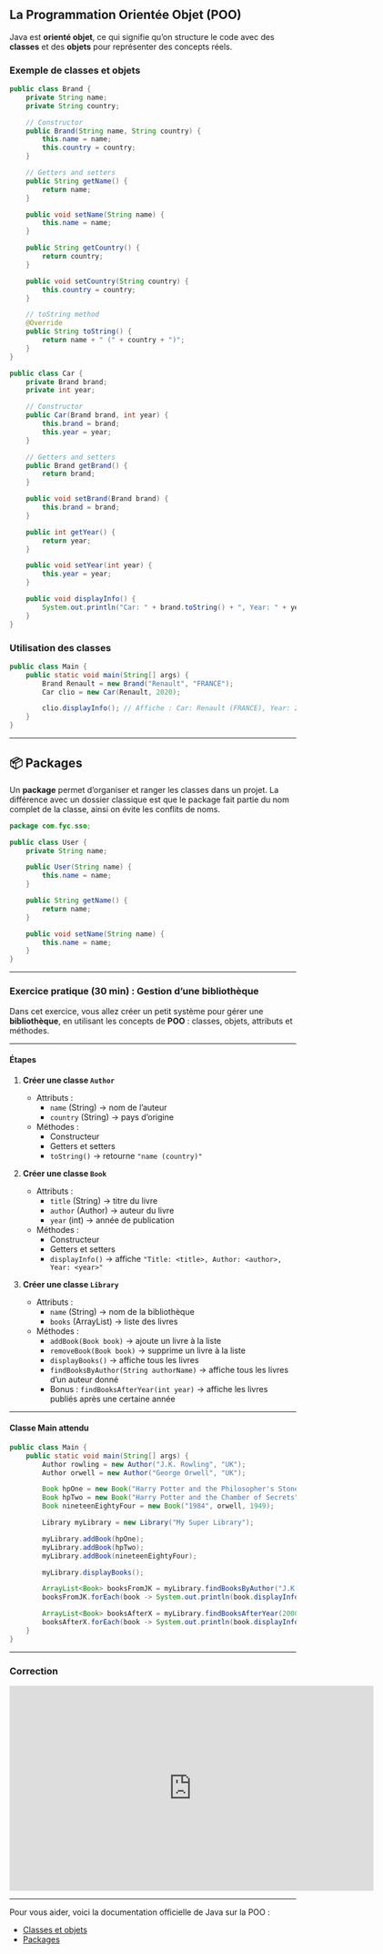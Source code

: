 ## La Programmation Orientée Objet (POO)

Java est **orienté objet**, ce qui signifie qu’on structure le code avec des **classes** et des **objets** pour représenter des concepts réels.

### Exemple de classes et objets

```java
public class Brand {
    private String name;
    private String country;

    // Constructor
    public Brand(String name, String country) {
        this.name = name;
        this.country = country;
    }

    // Getters and setters
    public String getName() {
        return name;
    }

    public void setName(String name) {
        this.name = name;
    }

    public String getCountry() {
        return country;
    }

    public void setCountry(String country) {
        this.country = country;
    }

    // toString method
    @Override
    public String toString() {
        return name + " (" + country + ")";
    }
}

public class Car {
    private Brand brand;
    private int year;

    // Constructor
    public Car(Brand brand, int year) {
        this.brand = brand;
        this.year = year;
    }

    // Getters and setters
    public Brand getBrand() {
        return brand;
    }

    public void setBrand(Brand brand) {
        this.brand = brand;
    }

    public int getYear() {
        return year;
    }

    public void setYear(int year) {
        this.year = year;
    }

    public void displayInfo() {
        System.out.println("Car: " + brand.toString() + ", Year: " + year);
    }
}
```

### Utilisation des classes

```java
public class Main {
    public static void main(String[] args) {
        Brand Renault = new Brand("Renault", "FRANCE");
        Car clio = new Car(Renault, 2020);

        clio.displayInfo(); // Affiche : Car: Renault (FRANCE), Year: 2020
    }
}
```

---

## 📦 Packages

Un **package** permet d’organiser et ranger les classes dans un projet.
La différence avec un dossier classique est que le package fait partie du nom complet de la classe, ainsi on évite les conflits de noms.

```java
package com.fyc.sso;

public class User {
    private String name;

    public User(String name) {
        this.name = name;
    }

    public String getName() {
        return name;
    }

    public void setName(String name) {
        this.name = name;
    }
}
```

---

### Exercice pratique (30 min) : Gestion d’une bibliothèque

Dans cet exercice, vous allez créer un petit système pour gérer une **bibliothèque**, en utilisant les concepts de **POO** : classes, objets, attributs et méthodes.

---

#### Étapes

1. **Créer une classe `Author`**
    - Attributs :
        - `name` (String) -> nom de l’auteur
        - `country` (String) -> pays d’origine
    - Méthodes :
        - Constructeur
        - Getters et setters
        - `toString()` -> retourne `"name (country)"`

2. **Créer une classe `Book`**
    - Attributs :
        - `title` (String) -> titre du livre
        - `author` (Author) -> auteur du livre
        - `year` (int) -> année de publication
    - Méthodes :
        - Constructeur
        - Getters et setters
        - `displayInfo()` -> affiche `"Title: <title>, Author: <author>, Year: <year>"`

3. **Créer une classe `Library`**
    - Attributs :
        - `name` (String) -> nom de la bibliothèque
        - `books` (ArrayList<Book>) -> liste des livres
    - Méthodes :
        - `addBook(Book book)` -> ajoute un livre à la liste
        - `removeBook(Book book)` -> supprime un livre à la liste
        - `displayBooks()` -> affiche tous les livres
        - `findBooksByAuthor(String authorName)` -> affiche tous les livres d’un auteur donné
        - Bonus : `findBooksAfterYear(int year)` -> affiche les livres publiés après une certaine année

---

#### Classe Main attendu

```java
public class Main {
    public static void main(String[] args) {
        Author rowling = new Author("J.K. Rowling", "UK");
        Author orwell = new Author("George Orwell", "UK");

        Book hpOne = new Book("Harry Potter and the Philosopher's Stone", rowling, 1997);
        Book hpTwo = new Book("Harry Potter and the Chamber of Secrets", rowling, 1998);
        Book nineteenEightyFour = new Book("1984", orwell, 1949);

        Library myLibrary = new Library("My Super Library");

        myLibrary.addBook(hpOne);
        myLibrary.addBook(hpTwo);
        myLibrary.addBook(nineteenEightyFour);

        myLibrary.displayBooks();

        ArrayList<Book> booksFromJK = myLibrary.findBooksByAuthor("J.K. Rowling");
        booksFromJK.forEach(book -> System.out.println(book.displayInfos()));

        ArrayList<Book> booksAfterX = myLibrary.findBooksAfterYear(2000);
        booksAfterX.forEach(book -> System.out.println(book.displayInfos()));
    }
}
```

---

### Correction

<iframe src="https://drive.google.com/file/d/1kFGrIu43JEP0-XFlw-CwHBTztXw0v1Uy/view?usp=sharing"
width="640"
height="360"
frameborder="0"
allowfullscreen>
</iframe>

---

Pour vous aider, voici la documentation officielle de Java sur la POO :

- [Classes et objets](https://docs.oracle.com/javase/tutorial/java/javaOO/classes.html)
- [Packages](https://docs.oracle.com/javase/tutorial/java/package/index.html)



